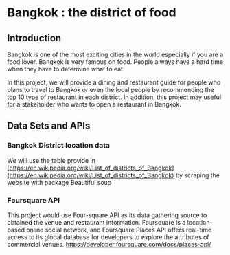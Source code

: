 # Bangkok :  the district of food
## Introduction
Bangkok is one of the most exciting cities in the world especially if you are a food lover. Bangkok is very famous on food. People always have a hard time when they have to determine what to eat.

In this project, we will provide a dining and restaurant guide for people who plans to travel to Bangkok or even the local people by recommending the top 10 type of restaurant in each district. In addition, this project may useful for a stakeholder who wants to open a restaurant in Bangkok.

## Data Sets and APIs
### Bangkok District location data  
We will use the table provide in [https://en.wikipedia.org/wiki/List_of_districts_of_Bangkok](https://en.wikipedia.org/wiki/List_of_districts_of_Bangkok) by scraping the website with package Beautiful soup
### Foursquare API  
This project would use Four-square API as its data gathering source to obtained the venue and restaurant information. Foursquare is a location-based online social network, and Foursquare Places API offers real-time access to its global database for developers to explore the attributes of commercial venues. https://developer.foursquare.com/docs/places-api/

